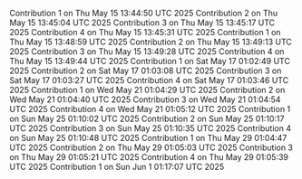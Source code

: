 
Contribution 1 on Thu May 15 13:44:50 UTC 2025
Contribution 2 on Thu May 15 13:45:04 UTC 2025
Contribution 3 on Thu May 15 13:45:17 UTC 2025
Contribution 4 on Thu May 15 13:45:31 UTC 2025
Contribution 1 on Thu May 15 13:48:59 UTC 2025
Contribution 2 on Thu May 15 13:49:13 UTC 2025
Contribution 3 on Thu May 15 13:49:28 UTC 2025
Contribution 4 on Thu May 15 13:49:44 UTC 2025
Contribution 1 on Sat May 17 01:02:49 UTC 2025
Contribution 2 on Sat May 17 01:03:08 UTC 2025
Contribution 3 on Sat May 17 01:03:27 UTC 2025
Contribution 4 on Sat May 17 01:03:46 UTC 2025
Contribution 1 on Wed May 21 01:04:29 UTC 2025
Contribution 2 on Wed May 21 01:04:40 UTC 2025
Contribution 3 on Wed May 21 01:04:54 UTC 2025
Contribution 4 on Wed May 21 01:05:12 UTC 2025
Contribution 1 on Sun May 25 01:10:02 UTC 2025
Contribution 2 on Sun May 25 01:10:17 UTC 2025
Contribution 3 on Sun May 25 01:10:35 UTC 2025
Contribution 4 on Sun May 25 01:10:48 UTC 2025
Contribution 1 on Thu May 29 01:04:47 UTC 2025
Contribution 2 on Thu May 29 01:05:03 UTC 2025
Contribution 3 on Thu May 29 01:05:21 UTC 2025
Contribution 4 on Thu May 29 01:05:39 UTC 2025
Contribution 1 on Sun Jun  1 01:17:07 UTC 2025
